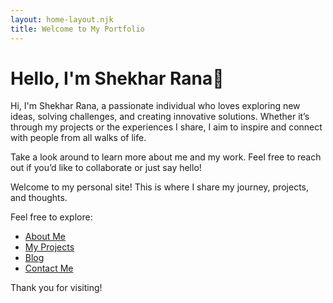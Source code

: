 ```yaml
---
layout: home-layout.njk
title: Welcome to My Portfolio
---
```




# Hello, I'm Shekhar Rana👋

Hi, I'm Shekhar Rana, a passionate individual who loves exploring new ideas, solving challenges, and creating innovative solutions. Whether it’s through my projects or the experiences I share, I aim to inspire and connect with people from all walks of life.

Take a look around to learn more about me and my work. Feel free to reach out if you’d like to collaborate or just say hello!


Welcome to my personal site! This is where I share my journey, projects, and thoughts.

Feel free to explore:
- [About Me](about.html)
- [My Projects](projects.html)
- [Blog](blog.html)
- [Contact Me](contact.html)

Thank you for visiting!